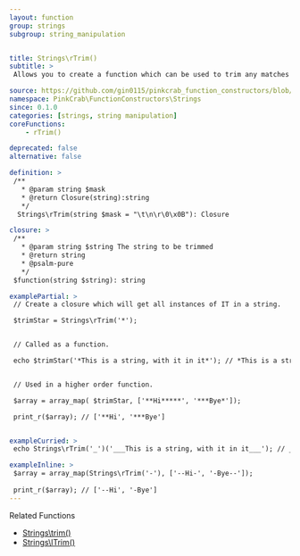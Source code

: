 ```yaml
---
layout: function
group: strings
subgroup: string_manipulation


title: Strings\rTrim()
subtitle: >
 Allows you to create a function which can be used to trim any matches from a mask. Trims the matching values from the end only These can either be used as part of a Higher Order Function such as array_map() or as part of a compiled/pipe function.

source: https://github.com/gin0115/pinkcrab_function_constructors/blob/master/src/strings.php#L477
namespace: PinkCrab\FunctionConstructors\Strings
since: 0.1.0
categories: [strings, string manipulation]
coreFunctions: 
    - rTrim()

deprecated: false
alternative: false

definition: >
 /**
   * @param string $mask
   * @return Closure(string):string
   */
  Strings\rTrim(string $mask = "\t\n\r\0\x0B"): Closure

closure: >
 /**
   * @param string $string The string to be trimmed
   * @return string
   * @psalm-pure
   */ 
 $function(string $string): string

examplePartial: >
 // Create a closure which will get all instances of IT in a string.

 $trimStar = Strings\rTrim('*'); 


 // Called as a function.

 echo $trimStar('*This is a string, with it in it*'); // *This is a string, with it in it


 // Used in a higher order function.

 $array = array_map( $trimStar, ['**Hi*****', '***Bye*']);

 print_r($array); // ['**Hi', '***Bye']


exampleCurried: >
 echo Strings\rTrim('_')('___This is a string, with it in it___'); // ___This is a string, with it in it

exampleInline: >
 $array = array_map(Strings\rTrim('-'), ['--Hi-', '-Bye--']);
 
 print_r($array); // ['--Hi', '-Bye']
---
```


Related Functions
<ul>
  <li><a href="{{ site.url }}/strings/trim">Strings\trim()</a></li>
  <li><a href="{{ site.url }}/strings/lTrim">Strings\lTrim()</a></li>
  <!-- <li><a href="{{ site.url }}/strings/rTrim">Strings\rTrim()</a></li> -->
</ul>